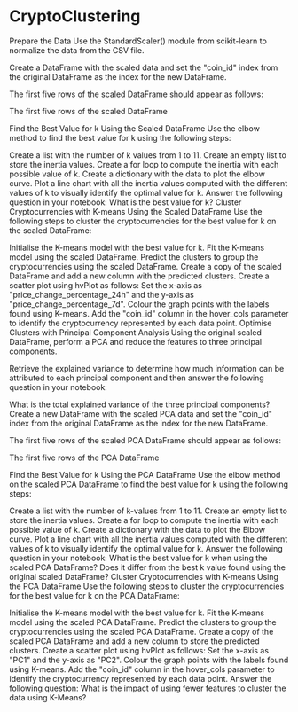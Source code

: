 # CryptoClustering

Prepare the Data
Use the StandardScaler() module from scikit-learn to normalize the data from the CSV file.

Create a DataFrame with the scaled data and set the "coin_id" index from the original DataFrame as the index for the new DataFrame.

The first five rows of the scaled DataFrame should appear as follows:

The first five rows of the scaled DataFrame

Find the Best Value for k Using the Scaled DataFrame
Use the elbow method to find the best value for k using the following steps:

Create a list with the number of k values from 1 to 11.
Create an empty list to store the inertia values.
Create a for loop to compute the inertia with each possible value of k.
Create a dictionary with the data to plot the elbow curve.
Plot a line chart with all the inertia values computed with the different values of k to visually identify the optimal value for k.
Answer the following question in your notebook: What is the best value for k?
Cluster Cryptocurrencies with K-means Using the Scaled DataFrame
Use the following steps to cluster the cryptocurrencies for the best value for k on the scaled DataFrame:

Initialise the K-means model with the best value for k.
Fit the K-means model using the scaled DataFrame.
Predict the clusters to group the cryptocurrencies using the scaled DataFrame.
Create a copy of the scaled DataFrame and add a new column with the predicted clusters.
Create a scatter plot using hvPlot as follows:
Set the x-axis as "price_change_percentage_24h" and the y-axis as "price_change_percentage_7d".
Colour the graph points with the labels found using K-means.
Add the "coin_id" column in the hover_cols parameter to identify the cryptocurrency represented by each data point.
Optimise Clusters with Principal Component Analysis
Using the original scaled DataFrame, perform a PCA and reduce the features to three principal components.

Retrieve the explained variance to determine how much information can be attributed to each principal component and then answer the following question in your notebook:

What is the total explained variance of the three principal components?
Create a new DataFrame with the scaled PCA data and set the "coin_id" index from the original DataFrame as the index for the new DataFrame.

The first five rows of the scaled PCA DataFrame should appear as follows:

The first five rows of the PCA DataFrame

Find the Best Value for k Using the PCA DataFrame
Use the elbow method on the scaled PCA DataFrame to find the best value for k using the following steps:

Create a list with the number of k-values from 1 to 11.
Create an empty list to store the inertia values.
Create a for loop to compute the inertia with each possible value of k.
Create a dictionary with the data to plot the Elbow curve.
Plot a line chart with all the inertia values computed with the different values of k to visually identify the optimal value for k.
Answer the following question in your notebook:
What is the best value for k when using the scaled PCA DataFrame?
Does it differ from the best k value found using the original scaled DataFrame?
Cluster Cryptocurrencies with K-means Using the PCA DataFrame
Use the following steps to cluster the cryptocurrencies for the best value for k on the PCA DataFrame:

Initialise the K-means model with the best value for k.
Fit the K-means model using the scaled PCA DataFrame.
Predict the clusters to group the cryptocurrencies using the scaled PCA DataFrame.
Create a copy of the scaled PCA DataFrame and add a new column to store the predicted clusters.
Create a scatter plot using hvPlot as follows:
Set the x-axis as "PC1" and the y-axis as "PC2".
Colour the graph points with the labels found using K-means.
Add the "coin_id" column in the hover_cols parameter to identify the cryptocurrency represented by each data point.
Answer the following question:
What is the impact of using fewer features to cluster the data using K-Means?
